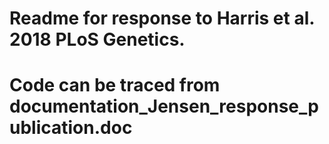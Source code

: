 # Readme for response to Harris et al. 2018 PLoS Genetics. 
# Code can be traced from documentation_Jensen_response_publication.doc